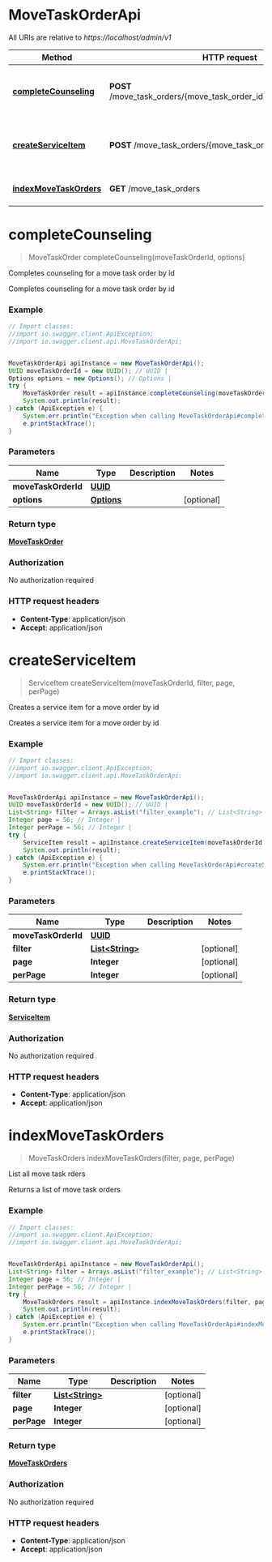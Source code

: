 # MoveTaskOrderApi

All URIs are relative to *https://localhost/admin/v1*

Method | HTTP request | Description
------------- | ------------- | -------------
[**completeCounseling**](MoveTaskOrderApi.md#completeCounseling) | **POST** /move_task_orders/{move_task_order_id}/complete_counseling | Completes counseling for a move task order by id
[**createServiceItem**](MoveTaskOrderApi.md#createServiceItem) | **POST** /move_task_orders/{move_task_order_id}/service_items | Creates a service item for a move order by id
[**indexMoveTaskOrders**](MoveTaskOrderApi.md#indexMoveTaskOrders) | **GET** /move_task_orders | List all move task rders


<a name="completeCounseling"></a>
# **completeCounseling**
> MoveTaskOrder completeCounseling(moveTaskOrderId, options)

Completes counseling for a move task order by id

Completes counseling for a move task order by id

### Example
```java
// Import classes:
//import io.swagger.client.ApiException;
//import io.swagger.client.api.MoveTaskOrderApi;


MoveTaskOrderApi apiInstance = new MoveTaskOrderApi();
UUID moveTaskOrderId = new UUID(); // UUID | 
Options options = new Options(); // Options | 
try {
    MoveTaskOrder result = apiInstance.completeCounseling(moveTaskOrderId, options);
    System.out.println(result);
} catch (ApiException e) {
    System.err.println("Exception when calling MoveTaskOrderApi#completeCounseling");
    e.printStackTrace();
}
```

### Parameters

Name | Type | Description  | Notes
------------- | ------------- | ------------- | -------------
 **moveTaskOrderId** | [**UUID**](.md)|  |
 **options** | [**Options**](Options.md)|  | [optional]

### Return type

[**MoveTaskOrder**](MoveTaskOrder.md)

### Authorization

No authorization required

### HTTP request headers

 - **Content-Type**: application/json
 - **Accept**: application/json

<a name="createServiceItem"></a>
# **createServiceItem**
> ServiceItem createServiceItem(moveTaskOrderId, filter, page, perPage)

Creates a service item for a move order by id

Creates a service item for a move order by id

### Example
```java
// Import classes:
//import io.swagger.client.ApiException;
//import io.swagger.client.api.MoveTaskOrderApi;


MoveTaskOrderApi apiInstance = new MoveTaskOrderApi();
UUID moveTaskOrderId = new UUID(); // UUID | 
List<String> filter = Arrays.asList("filter_example"); // List<String> | 
Integer page = 56; // Integer | 
Integer perPage = 56; // Integer | 
try {
    ServiceItem result = apiInstance.createServiceItem(moveTaskOrderId, filter, page, perPage);
    System.out.println(result);
} catch (ApiException e) {
    System.err.println("Exception when calling MoveTaskOrderApi#createServiceItem");
    e.printStackTrace();
}
```

### Parameters

Name | Type | Description  | Notes
------------- | ------------- | ------------- | -------------
 **moveTaskOrderId** | [**UUID**](.md)|  |
 **filter** | [**List&lt;String&gt;**](String.md)|  | [optional]
 **page** | **Integer**|  | [optional]
 **perPage** | **Integer**|  | [optional]

### Return type

[**ServiceItem**](ServiceItem.md)

### Authorization

No authorization required

### HTTP request headers

 - **Content-Type**: application/json
 - **Accept**: application/json

<a name="indexMoveTaskOrders"></a>
# **indexMoveTaskOrders**
> MoveTaskOrders indexMoveTaskOrders(filter, page, perPage)

List all move task rders

Returns a list of move task orders

### Example
```java
// Import classes:
//import io.swagger.client.ApiException;
//import io.swagger.client.api.MoveTaskOrderApi;


MoveTaskOrderApi apiInstance = new MoveTaskOrderApi();
List<String> filter = Arrays.asList("filter_example"); // List<String> | 
Integer page = 56; // Integer | 
Integer perPage = 56; // Integer | 
try {
    MoveTaskOrders result = apiInstance.indexMoveTaskOrders(filter, page, perPage);
    System.out.println(result);
} catch (ApiException e) {
    System.err.println("Exception when calling MoveTaskOrderApi#indexMoveTaskOrders");
    e.printStackTrace();
}
```

### Parameters

Name | Type | Description  | Notes
------------- | ------------- | ------------- | -------------
 **filter** | [**List&lt;String&gt;**](String.md)|  | [optional]
 **page** | **Integer**|  | [optional]
 **perPage** | **Integer**|  | [optional]

### Return type

[**MoveTaskOrders**](MoveTaskOrders.md)

### Authorization

No authorization required

### HTTP request headers

 - **Content-Type**: application/json
 - **Accept**: application/json

